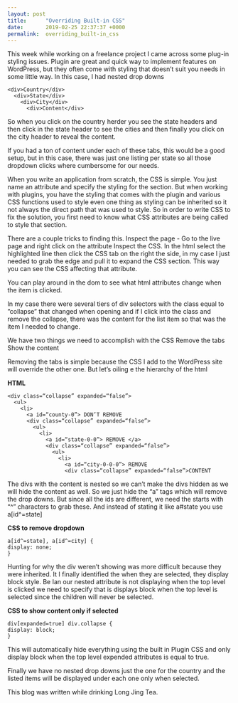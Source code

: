 ```yaml
---
layout: post
title:      "Overriding Built-in CSS"
date:       2019-02-25 22:37:37 +0000
permalink:  overriding_built-in_css
---
```



This week while working on a freelance project I came across some plug-in styling issues. Plugin are great and quick way to implement features on WordPress, but they often come with styling that doesn’t suit you needs in some little way. In this case, I had nested drop downs
```
<div>Country</div>
  <div>State</div>
    <div>City</div>
      <div>Content</div>
```
			
So when you click on the country herder you see the state headers and then click in the state header to see the cities and then finally you click on the city header to reveal the content.

If you had a ton of content under each of these tabs, this would be a good setup, but in this case, there was just one listing per state so all those dropdown clicks where cumbersome for our needs.

When you write an application from scratch, the CSS is simple. You just name an attribute and specify the styling for the section. But when working with plugins, you have the styling that comes with the plugin and various CSS functions used to style even one thing as styling can be inherited so it not always the direct path that was used to style. So in order to write CSS to fix the solution, you first need to know what CSS attributes are being called to style that section.

There are a couple tricks to finding this.
Inspect the page - Go to the live page and right click on the attribute
Inspect the CSS. In the html select the highlighted line then click the CSS tab on the right the side, in my case I just needed to grab the edge and pull it to expand the CSS section.
This way you can see the CSS affecting that attribute.

You can play around in the dom to see what html attributes change when the item is clicked.

In my case there were several tiers of div selectors with the class equal to ”collapse” that changed when opening and if I click into the class and remove the collapse, there was the content for the list item so that was the item I needed to change.

We have two things we need to accomplish with the CSS
Remove the tabs
Show the content

Removing the tabs is simple because the CSS I add to the WordPress site will override the other one. But let’s oiling e the hierarchy of the html

**HTML**

```
<div class=“collapse” expanded=“false”>
  <ul>
    <li>
      <a id=“county-0”> DON’T REMOVE
      <div class=“collapse” expanded=“false”>
        <ul>
          <li>
            <a id=“state-0-0”> REMOVE </a>
            <div class=“collapse” expanded=“false”>
              <ul>
                <li>
                  <a id=“city-0-0-0”> REMOVE
                  <div class=“collapse” expanded=“false”>CONTENT
```

The divs with the content is nested so we can’t make the divs hidden as we will hide the content as well. So we just hide the “a” tags which will remove the drop downs. But since all the ids are different, we need the starts with “^” characters to grab these.
And instead of stating it like a#state you use a[id^=state]

**CSS to remove dropdown**
```
a[id^=state], a[id^=city] {
display: none;
}
```

Hunting for why the div weren’t showing was more difficult because they were inherited. It I finally identified the when they are selected, they display block style. Be Ian our nested attribute is not displaying when the top level is clicked we need to specify that is displays block when the top level is selected since the children will never be selected.

**CSS to show content only if selected**
```
div[expanded=true] div.collapse {
display: block;
}
```

This will automatically hide everything using the built in Plugin CSS and only display block when the top level expended attributes is equal to true.

Finally we have no nested drop downs just the one for the country and the listed items will be displayed under each one only when selected.

This blog was written while drinking Long Jing Tea.

